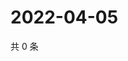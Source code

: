 # 2022-04-05

共 0 条

<!-- BEGIN WEIBO -->
<!-- 最后更新时间 Tue Apr 05 2022 06:14:38 GMT+0800 (China Standard Time) -->

<!-- END WEIBO -->
